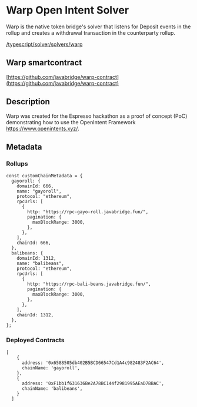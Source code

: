 # Warp Open Intent Solver

Warp is the native token bridge's solver that listens for Deposit events in the rollup and creates a withdrawal transaction in the counterparty rollup.

[/typescript/solver/solvers/warp](https://github.com/javabridge/warp-oi-solver/tree/main/typescript/solver/solvers/warp)

## Warp smartcontract

[https://github.com/javabridge/warp-contract](https://github.com/javabridge/warp-contract)

## Description

Warp was created for the Espresso hackathon as a proof of concept (PoC) demonstrating how to use the OpenIntent Framework https://www.openintents.xyz/.

## Metadata

### Rollups

```
const customChainMetadata = {
  gayoroll: {
    domainId: 666,
    name: "gayoroll",
    protocol: "ethereum",
    rpcUrls: [
      {
        http: "https://rpc-gayo-roll.javabridge.fun/",
        pagination: {
          maxBlockRange: 3000,
        },
      },
    ],
    chainId: 666,
  },
  balibeans: {
    domainId: 1312,
    name: "balibeans",
    protocol: "ethereum",
    rpcUrls: [
      {
        http: "https://rpc-bali-beans.javabridge.fun/",
        pagination: {
          maxBlockRange: 3000,
        },
      },
    ],
    chainId: 1312,
  },
};
```

### Deployed Contracts

```
[
    {
      address: '0x6588505db402B5BCD66547Cd1A4c982483F2AC64',
      chainName: 'gayoroll',
    },
    {
      address: '0xF1bb1f631636Be2A78BC144f2981995AEaD7BBAC',
      chainName: 'balibeans',
    }
  ]
```
